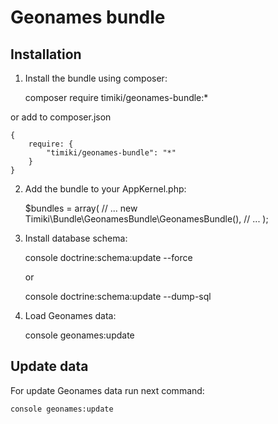 # Geonames bundle

## Installation

1. Install the bundle using composer:

    composer require timiki/geonames-bundle:*

or add to composer.json

    {
        require: {
            "timiki/geonames-bundle": "*"
        }
    }

2. Add the bundle to your AppKernel.php:

    $bundles = array(
        // ...
        new Timiki\Bundle\GeonamesBundle\GeonamesBundle(),
        // ...
    );

3. Install database schema:

    console doctrine:schema:update --force

    or

    console doctrine:schema:update --dump-sql

4. Load Geonames data:

    console geonames:update


## Update data

For update Geonames data run next command:

    console geonames:update
